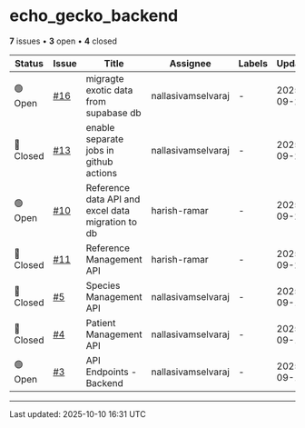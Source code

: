 # echo_gecko_backend

**7** issues • **3** open • **4** closed

<table class="github-issue-table">
<thead>
<tr>
<th>Status</th>
<th>Issue</th>
<th>Title</th>
<th>Assignee</th>
<th>Labels</th>
<th>Updated</th>
</tr>
</thead>
<tbody>
<tr><td>🟢 Open</td><td><a href='./issue-16-migragte-exotic-data-from-supabase-db.md'>#16</a></td><td>migragte exotic data from supabase db</td><td>nallasivamselvaraj</td><td>-</td><td>2025-09-20</td></tr>
<tr><td>🔴 Closed</td><td><a href='./issue-13-enable-separate-jobs-in-github-actions.md'>#13</a></td><td>enable separate jobs in github actions</td><td>nallasivamselvaraj</td><td>-</td><td>2025-09-20</td></tr>
<tr><td>🟢 Open</td><td><a href='./issue-10-Reference-data-API-and-excel-data-migration-to-db.md'>#10</a></td><td>Reference data API and excel data migration to db</td><td>harish-ramar</td><td>-</td><td>2025-09-20</td></tr>
<tr><td>🔴 Closed</td><td><a href='./issue-11-Reference-Management-API.md'>#11</a></td><td>Reference Management API</td><td>harish-ramar</td><td>-</td><td>2025-09-20</td></tr>
<tr><td>🔴 Closed</td><td><a href='./issue-5-Species-Management-API.md'>#5</a></td><td>Species Management API</td><td>nallasivamselvaraj</td><td>-</td><td>2025-09-17</td></tr>
<tr><td>🔴 Closed</td><td><a href='./issue-4-Patient-Management-API.md'>#4</a></td><td>Patient Management API</td><td>nallasivamselvaraj</td><td>-</td><td>2025-09-16</td></tr>
<tr><td>🟢 Open</td><td><a href='./issue-3-API-Endpoints---Backend.md'>#3</a></td><td>API Endpoints - Backend</td><td>nallasivamselvaraj</td><td>-</td><td>2025-09-13</td></tr>
</tbody>
</table>

---

Last updated: 2025-10-10 16:31 UTC
